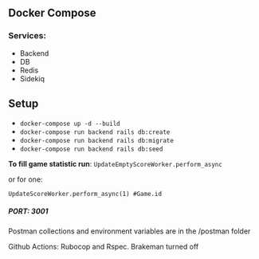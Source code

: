 ## Docker Compose

### Services:
- Backend
- DB
- Redis
- Sidekiq

## Setup
* ```docker-compose up -d --build ```
* ```docker-compose run backend rails db:create```
* ```docker-compose run backend rails db:migrate```
* ```docker-compose run backend rails db:seed```

**To fill game statistic run**:
```UpdateEmptyScoreWorker.perform_async```

or for one:

```UpdateScoreWorker.perform_async(1) #Game.id```

##### **PORT: 3001**

Postman collections and environment variables are in the /postman folder

Github Actions: Rubocop and Rspec. Brakeman turned off